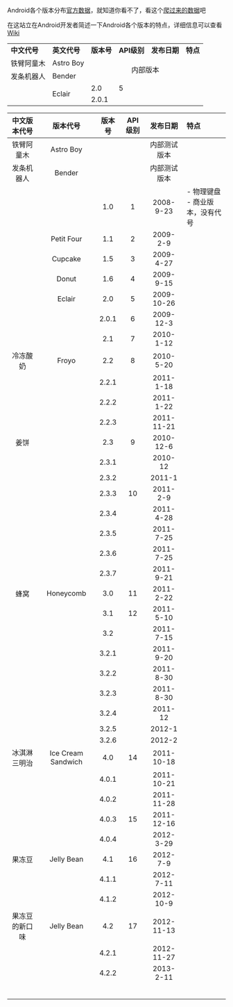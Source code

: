 Android各个版本分布[官方数据](https://developer.android.com/about/dashboards/index.html)，就知道你看不了，看这个[爬过来的数据](https://www.bidouille.org/misc/androidcharts)吧


在这站立在Android开发者简述一下Android各个版本的特点，详细信息可以查看[Wiki](https://en.wikipedia.org/wiki/Android_version_history)


<table>
    <tr>
        <td><b>中文代号</b></td>
        <td><b>英文代号</b></td>
        <td><b>版本号</b></td>
        <td><b>API级别</b></td>
        <td><b>发布日期</b></td>
        <td><b>特点</b></td>
    </tr>
    <tr align="center">
        <td>铁臂阿童木</td>
        <td>Astro Boy</td>
        <td rowspan="2" colspan="4">内部版本</td>
    </tr>
    <tr>
        <td>发条机器人</td>
        <td>Bender</td>
    </tr>
    <tr>
        <td rowspan="3"></td>
        <td rowspan="3">Eclair</td>
        <td>2.0</td>
        <td>5</td>
        <td></td>
    </tr>
    <tr>
        <td>2.0.1</td>
    </tr>
</table>


| 中文版本代号 | 版本代号 | 版本号 | API级别 | 发布日期 | 特点 |
| :------: | :---------: | :--------: | :---: | :---: | :--- |
| 铁臂阿童木 | Astro Boy | | | 内部测试版本 | |
| 发条机器人 | Bender | | | 内部测试版本 | |
|  |  | 1.0 | 1 | 2008-9-23 | - 物理键盘 <br> - 商业版本，没有代号 |
| | Petit Four | 1.1 | 2 | 2009-2-9 
| | Cupcake | 1.5 | 3 | 2009-4-27 | 
| | Donut | 1.6 | 4 | 2009-9-15 |
| | Eclair | 2.0 | 5 | 2009-10-26 | 
| | | 2.0.1 | 6 | 2009-12-3 |
| | | 2.1 | 7 | 2010-1-12 | |
| 冷冻酸奶 | Froyo | 2.2 | 8 | 2010-5-20 | |
| | | 2.2.1 |  | 2011-1-18 | |
| | | 2.2.2 | | 2011-1-22 | |
| | | 2.2.3 | | 2011-11-21 | |
| 姜饼 | | 2.3 | 9 | 2010-12-6 | |
| | | 2.3.1 |  | 2010-12 | |
| | | 2.3.2 | | 2011-1 | |
| | | 2.3.3 | 10 | 2011-2-9 | |
| | | 2.3.4 | | 2011-4-28 | |
| | | 2.3.5 | | 2011-7-25 | |
| | | 2.3.6 | | 2011-7-25 | |
| | | 2.3.7 | | 2011-9-21 | |
| 蜂窝 | Honeycomb | 3.0 | 11 | 2011-2-22 | |
| | | 3.1 | 12 | 2011-5-10 | |
| | | 3.2 | | 2011-7-15 | |
| | | 3.2.1 | | 2011-9-20 | |
| | | 3.2.2 | | 2011-8-30 | |
| | | 3.2.3 | | 2011-8-30 | |
| | | 3.2.4 | | 2011-12 | |
| | | 3.2.5 | | 2012-1 | |
| | | 3.2.6 | | 2012-2 | |
| 冰淇淋三明治 | Ice Cream Sandwich | 4.0 | 14 | 2011-10-18 | |
| | | 4.0.1 | | 2011-10-21 | |
| | | 4.0.2 | | 2011-11-28 | |
| | | 4.0.3 | 15 | 2011-12-16 | |
| | | 4.0.4 | | 2012-3-29 | |
| 果冻豆 | Jelly Bean | 4.1 | 16 | 2012-7-9 | |
| | | 4.1.1 | | 2012-7-11 | |
| | | 4.1.2 | | 2012-10-9 | |
| 果冻豆的新口味 | Jelly Bean | 4.2 | 17 | 2012-11-13 | |
| | | 4.2.1 | | 2012-11-27 | |
| | | 4.2.2 | | 2013-2-11 | |
| | | | | | |
| | | | | | |
| | | | | | |
| | | | | | |
| | | | | | |
| | | | | | |
